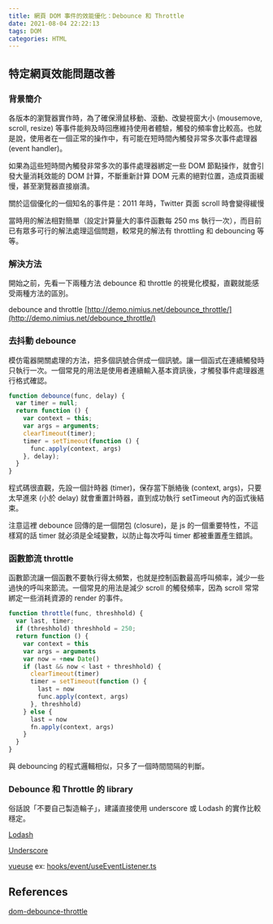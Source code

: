 ```yaml
---
title: 網頁 DOM 事件的效能優化：Debounce 和 Throttle
date: 2021-08-04 22:22:13
tags: DOM
categories: HTML
---
```


## 特定網頁效能問題改善

### 背景簡介

各版本的瀏覽器實作時，為了確保滑鼠移動、滾動、改變視窗大小 (mousemove, scroll, resize) 等事件能夠及時回應維持使用者體驗，觸發的頻率會比較高。也就是說，使用者在一個正常的操作中，有可能在短時間內觸發非常多次事件處理器 (event handler)。  

如果為這些短時間內觸發非常多次的事件處理器綁定一些 DOM 節點操作，就會引發大量消耗效能的 DOM 計算，不斷重新計算 DOM 元素的絕對位置，造成頁面緩慢，甚至瀏覽器直接崩潰。  

關於這個優化的一個知名的事件是：2011 年時，Twitter 頁面 scroll 時會變得緩慢  

當時用的解法相對簡單（設定計算量大的事件函數每 250 ms 執行一次），而目前已有眾多可行的解法處理這個問題，較常見的解法有 throttling 和 debouncing 等等。

### 解決方法

開始之前，先看一下兩種方法 debounce 和 throttle 的視覺化模擬，直觀就能感受兩種方法的區別。

debounce and throttle
[http://demo.nimius.net/debounce_throttle/](http://demo.nimius.net/debounce_throttle/)  

### 去抖動 debounce

模仿電器開關處理的方法，把多個訊號合併成一個訊號。讓一個函式在連續觸發時只執行一次。一個常見的用法是使用者連續輸入基本資訊後，才觸發事件處理器進行格式確認。

```js
function debounce(func, delay) {
  var timer = null;
  return function () {
    var context = this;
    var args = arguments;
    clearTimeout(timer);
    timer = setTimeout(function () {
      func.apply(context, args)
    }, delay);
  }
}
```

程式碼很直觀，先設一個計時器 (timer)，保存當下脈絡後 (context, args)，只要太早進來 (小於 delay) 就會重置計時器，直到成功執行 setTimeout 內的函式後結束。

注意這裡 debounce 回傳的是一個閉包 (closure)，是 js 的一個重要特性，不這樣寫的話 timer 就必須是全域變數，以防止每次呼叫 timer 都被重置產生錯誤。

### 函數節流 throttle

函數節流讓一個函數不要執行得太頻繁，也就是控制函數最高呼叫頻率，減少一些過快的呼叫來節流。一個常見的用法是減少 scroll 的觸發頻率，因為 scroll 常常綁定一些消耗資源的 render 的事件。

```js
function throttle(func, threshhold) {
  var last, timer;
  if (threshhold) threshhold = 250;
  return function () {
    var context = this
    var args = arguments
    var now = +new Date()
    if (last && now < last + threshhold) {
      clearTimeout(timer)
      timer = setTimeout(function () {
        last = now
        func.apply(context, args)
      }, threshhold)
    } else {
      last = now
      fn.apply(context, args)
    }
  }
}
```

與 debouncing 的程式邏輯相似，只多了一個時間間隔的判斷。

### Debounce 和 Throttle 的 library

俗話說「不要自己製造輪子」，建議直接使用 underscore 或 Lodash 的實作比較穩定。

[Lodash](https://lodash.com/)

[Underscore](http://underscorejs.org/)

[vueuse](https://vueuse.org/) ex: [hooks/event/useEventListener.ts](https://github.com/anncwb/vue-vben-admin/blob/main/src/hooks/event/useEventListener.ts)

## References

[dom-debounce-throttle](https://mropengate.blogspot.com/2017/12/dom-debounce-throttle.html)